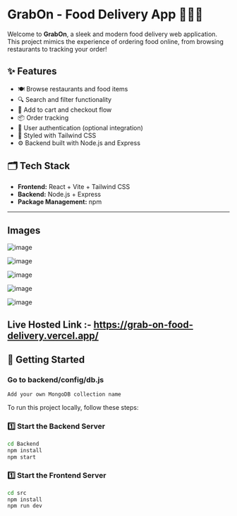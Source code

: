 # GrabOn - Food Delivery App 🍔🚴‍♂️

Welcome to **GrabOn**, a sleek and modern food delivery web application. This project mimics the experience of ordering food online, from browsing restaurants to tracking your order!

## ✨ Features

- 🍽 Browse restaurants and food items
- 🔍 Search and filter functionality
- 🛒 Add to cart and checkout flow
- 📦 Order tracking
- 🔐 User authentication (optional integration)
- 🎨 Styled with Tailwind CSS
- ⚙️ Backend built with Node.js and Express

## 🗂 Tech Stack

- **Frontend:** React + Vite + Tailwind CSS
- **Backend:** Node.js + Express
- **Package Management:** npm

---
## Images
![image](https://github.com/user-attachments/assets/85d81139-2bef-4344-a2eb-1acf667081d6)

![image](https://github.com/user-attachments/assets/cbfe4984-391b-418a-8ca5-9aa9892467ea)

![image](https://github.com/user-attachments/assets/dd5912d4-dd59-45d7-9366-e2a2d0421376)

![image](https://github.com/user-attachments/assets/e435604d-58cf-424d-af71-ce70f7d21fea)

![image](https://github.com/user-attachments/assets/a11db9d1-8ec4-4bd0-b853-3687a730bdab)



##
## Live Hosted Link :- https://grab-on-food-delivery.vercel.app/



## 🚀 Getting Started

### Go to backend/config/db.js 
```Add your own MongoDB collection name```

To run this project locally, follow these steps:

### 1️⃣ Start the Backend Server

```bash
cd Backend
npm install
npm start
```

### 1️⃣ Start the Frontend Server

```bash
cd src
npm install
npm run dev
```


